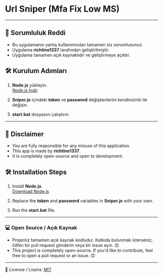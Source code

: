 # Url Sniper (Mfa Fix Low MS)

---

## 📢 Sorumluluk Reddi 
- Bu uygulamanın yanlış kullanımından tamamen siz sorumlusunuz.
- Uygulama **richtine1337** tarafından geliştirilmiştir.
- Uygulama tamamen açık kaynaklıdır ve geliştirmeye açıktır.

## 🛠 Kurulum Adımları

1. **Node.js** yükleyin.  
   [Node.js İndir](https://nodejs.org/en)

2. **Sniper.js** içindeki **token** ve **password** değişkenlerini kendinizinki ile değişin.

3. **start.bat** dosyasını çalıştırın.

---

## 📢 Disclaimer 
- You are fully responsible for any misuse of this application.
- This app is made by **richtine1337**.
- It is completely open-source and open to development.

## 🛠 Installation Steps

1. Install **Node.js**.  
   [Download Node.js](https://nodejs.org/en)

2. Replace the **token** and **password** variables in **Sniper.js** with your own.

3. Run the **start.bat** file.


---

### 💻 Open Source / Açık Kaynak
- Projemiz tamamen açık kaynak kodludur. Katkıda bulunmak isterseniz, lütfen bir pull request gönderin veya bir issue açın. 😊
- This project is completely open-source. If you'd like to contribute, feel free to open a pull request or an issue. 😊  
---
📄 License / Lisans: [MIT](LICENSE)
